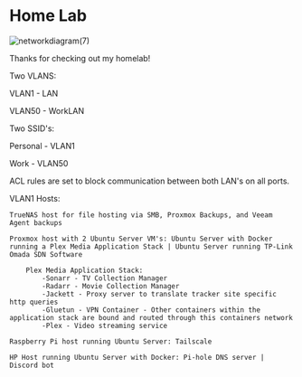 # Home Lab
![networkdiagram(7)](https://user-images.githubusercontent.com/95463866/233758211-da3f989f-9e4d-4f4b-917f-a5fef2e2dd8e.jpg)


Thanks for checking out my homelab! 

Two VLANS:

VLAN1 - LAN

VLAN50 - WorkLAN



Two SSID's:

Personal - VLAN1

Work - VLAN50



ACL rules are set to block communication between both LAN's on all ports.

VLAN1 Hosts:

    TrueNAS host for file hosting via SMB, Proxmox Backups, and Veeam Agent backups

    Proxmox host with 2 Ubuntu Server VM's: Ubuntu Server with Docker running a Plex Media Application Stack | Ubuntu Server running TP-Link Omada SDN Software
    
        Plex Media Application Stack:
            -Sonarr - TV Collection Manager
            -Radarr - Movie Collection Manager
            -Jackett - Proxy server to translate tracker site specific http queries
            -Gluetun - VPN Container - Other containers within the application stack are bound and routed through this containers network
            -Plex - Video streaming service
       
    Raspberry Pi host running Ubuntu Server: Tailscale

    HP Host running Ubuntu Server with Docker: Pi-hole DNS server | Discord bot

